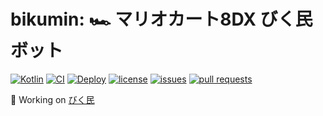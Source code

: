 # bikumin: 🏎 マリオカート8DX びく民ボット

[![Kotlin](https://img.shields.io/badge/Kotlin-1.4.30-blue)](https://kotlinlang.org)
[![CI](https://github.com/iamtakagi/bikumin/actions/workflows/ci.yml/badge.svg)](https://github.com/iamtakagi/bikumin/actions/workflows/ci.yml)
[![Deploy](https://github.com/iamtakagi/bikumin/actions/workflows/deploy.yml/badge.svg)](https://github.com/iamtakagi/bikumin/actions/workflows/deploy.yml)
[![license](https://img.shields.io/github/license/iamtakagi/bikumin)](https://github.com/iamtakagi/bikumin/blob/master/LICENSE)
[![issues](https://img.shields.io/github/issues/iamtakagi/bikumin)](https://github.com/iamtakagi/bikumin/issues)
[![pull requests](https://img.shields.io/github/issues-pr/iamtakagi/bikumin)](https://github.com/iamtakagi/bikumin/pulls)

🐘 Working on [びく民](https://discord.gg/VgBA8KY)